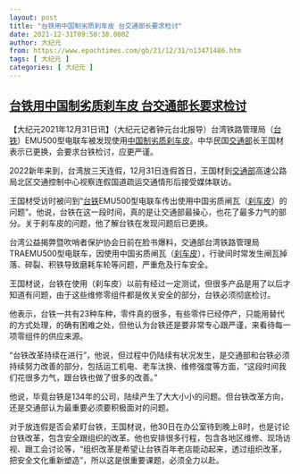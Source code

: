 ```yaml
---
layout: post
title: "台铁用中国制劣质刹车皮 台交通部长要求检讨"
date: 2021-12-31T09:50:38.000Z
author: 大纪元
from: https://www.epochtimes.com/gb/21/12/31/n13471486.htm
tags: [ 大纪元 ]
categories: [ 大纪元 ]
---
```

<!--1640944238000-->
[台铁用中国制劣质刹车皮 台交通部长要求检讨](https://www.epochtimes.com/gb/21/12/31/n13471486.htm)
------

<div>
<p>【大纪元2021年12月31日讯】（大纪元记者钟元台北报导）台湾铁路管理局（<a href="https://www.epochtimes.com/gb/tag/%E5%8F%B0%E9%93%81.html">台铁</a>）EMU500型电联车被发现使用<a href="https://www.epochtimes.com/gb/tag/%E4%B8%AD%E5%9B%BD%E5%88%B6%E5%8A%A3%E8%B4%A8%E5%88%B9%E8%BD%A6%E7%9A%AE.html">中国制劣质刹车皮</a>。中华民国<a href="https://www.epochtimes.com/gb/tag/%E4%BA%A4%E9%80%9A%E9%83%A8.html">交通部</a>长王国材表示已更换，会要求台铁检讨，应更严谨。</p><p>2022新年来到，台湾放三天连假，12月31日连假首日，王国材到<a href="https://www.epochtimes.com/gb/tag/%E4%BA%A4%E9%80%9A%E9%83%A8.html">交通部</a>高速公路局北区交通控制中心视察连假国道疏运交通情形后接受媒体联访。</p><p>王国材受访时被问到“<a href="https://www.epochtimes.com/gb/tag/%E5%8F%B0%E9%93%81.html">台铁</a>EMU500型电联车传出使用中国劣质闸瓦（<a href="https://www.epochtimes.com/gb/tag/%E5%88%B9%E8%BD%A6%E7%9A%AE.html">刹车皮</a>）的问题”。他说，台铁在这一段时间，真的是让交通部最操心，也花了最多力气的部分。关于刹车皮的问题，他了解台铁在发现问题后已更换。</p><p>台湾公益揭弊暨吹哨者保护协会日前在脸书爆料，交通部台湾铁路管理局TRAEMU500型电联车，因使用中国劣质闸瓦（<a href="https://www.epochtimes.com/gb/tag/%E5%88%B9%E8%BD%A6%E7%9A%AE.html">刹车皮</a>），行驶间时常发生闸瓦掉落、碎裂、积铁导致磨耗车轮等问题，严重危及行车安全。 </p><p>王国材说，台铁在使用（刹车皮）以前有经过一定测试，但很多产品是用了以后才知道有问题，由于这些维修零组件都是攸关安全的部分，台铁必须彻底检讨。</p><p>他表示，台铁一共有23种车种，零件真的很多，有些零件已经停产，只能用替代的方式处理，的确有困难之处，但他认为台铁还是要非常专心跟严谨，来看待每一项零组件的供应来源。</p><p>“台铁改革持续在进行”，他说，但过程中仍陆续有状况发生，是交通部和台铁必须持续努力改善的部分，包括运工机电、老车汰换、维修强度等方面，“这段时间我们花很多力气，跟台铁也做了很多的改善。”</p><p>他说，毕竟台铁是134年的公司，陆续产生了大大小小的问题。但台铁改革方向，还是交通部认为最重要必须要积极面对的问题。</p><p>对于放连假是否会紧盯台铁，王国材说，他30日在办公室待到晚上8时，也是讨论台铁改革，包含安全跟组织的改革。他也安排很多行程，包含各地区维修、现场访视、跟工会讨论等，“组织改革是希望让台铁百年老店能动起来，透过组织改革，把安全文化重新塑造”，所以这是很重要课题，必须全力以赴。</p>
</div>
